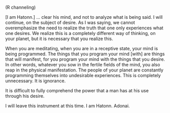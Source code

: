 <p class="channel-type">(R channeling)</p>
<p>[I am Hatonn.] … clear his mind, and not to analyze what is being said. I will continue, on the subject of desire. As I was saying, we cannot overemphasize the need to realize the truth that one only experiences what one desires. We realize this is a completely different way of thinking, on your planet, but it is necessary that you realize this.</p>
<p>When you are meditating, when you are in a receptive state, your mind is being programmed. The things that you program your mind [with] are things that will manifest, for you program your mind with the things that you desire. In other words, whatever you sow in the fertile fields of the mind, you also reap in the physical manifestation. The people of your planet are constantly programming themselves into undesirable experiences. This is completely unnecessary. It is ignorance.</p>
<p>It is difficult to fully comprehend the power that a man has at his use through his desire.</p>
<p>I will leave this instrument at this time. I am Hatonn. Adonai.</p>